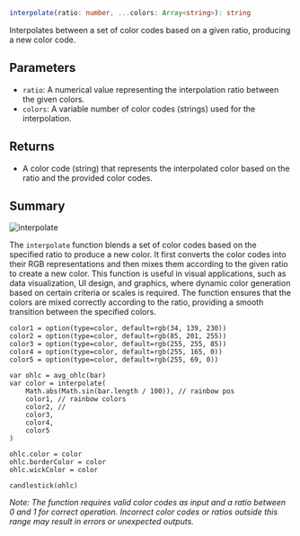 ```ts
interpolate(ratio: number, ...colors: Array<string>): string
```

Interpolates between a set of color codes based on a given ratio, producing a new color code.

## Parameters

- `ratio`: A numerical value representing the interpolation ratio between the given colors.
- `colors`: A variable number of color codes (strings) used for the interpolation.

## Returns

- A color code (string) that represents the interpolated color based on the ratio and the provided color codes.

## Summary

![interpolate](https://i.imgur.com/HFJpc0J.png)

The `interpolate` function blends a set of color codes based on the specified ratio to produce a new color. It first converts the color codes into their RGB representations and then mixes them according to the given ratio to create a new color. This function is useful in visual applications, such as data visualization, UI design, and graphics, where dynamic color generation based on certain criteria or scales is required. The function ensures that the colors are mixed correctly according to the ratio, providing a smooth transition between the specified colors.

```
color1 = option(type=color, default=rgb(34, 139, 230))
color2 = option(type=color, default=rgb(85, 201, 255))
color3 = option(type=color, default=rgb(255, 255, 85))
color4 = option(type=color, default=rgb(255, 165, 0))
color5 = option(type=color, default=rgb(255, 69, 0))

var ohlc = avg_ohlc(bar)
var color = interpolate(
    Math.abs(Math.sin(bar.length / 100)), // rainbow pos
    color1, // rainbow colors
    color2, //
    color3,
    color4,
    color5
)

ohlc.color = color
ohlc.borderColor = color
ohlc.wickColor = color

candlestick(ohlc)
```

*Note: The function requires valid color codes as input and a ratio between 0 and 1 for correct operation. Incorrect color codes or ratios outside this range may result in errors or unexpected outputs.*